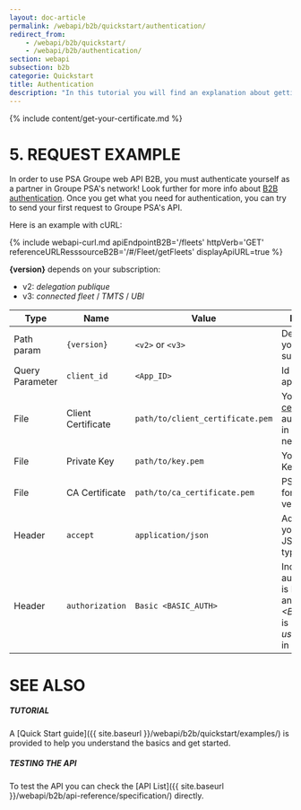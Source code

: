 ```yaml
---
layout: doc-article
permalink: /webapi/b2b/quickstart/authentication/
redirect_from: 
    - /webapi/b2b/quickstart/
    - /webapi/b2b/authentication/
section: webapi
subsection: b2b
categorie: Quickstart
title: Authentication
description: "In this tutorial you will find an explanation about getting your B2B authentication in PSA network. It is required in order to consume Groupe PSA’s APIs."
---
```

{% include  content/get-your-certificate.md %}

# 5. REQUEST EXAMPLE
In order to use PSA Groupe web API B2B, you must authenticate yourself as a partner in Groupe PSA's network! Look further for more info about [B2B authentication](#authentication-b2b).
Once you get what you need for authentication, you can try to send your first request to Groupe PSA's API.

Here is an example with cURL:

{% include webapi-curl.md apiEndpointB2B='/fleets' httpVerb='GET' referenceURLResssourceB2B='/#/Fleet/getFleets' displayApiURL=true %}

**{version}** depends on your subscription:
- v2: *delegation publique*
- v3: *connected fleet* / *TMTS* / *UBI*

Type|Name|Value|Description|Required
-|-|-|-|-
Path param |`{version}`|`<v2>` or `<v3>`|Depends on your subscription.|Yes
Query Parameter|`client_id`|`<App_ID>`|Id of the application.|Yes
File|Client Certificate|`path/to/client_certificate.pem`|Your [SSL certificate](#authentication-b2b) for authentication in groupe PSA network.|Yes
File|Private Key|`path/to/key.pem`|Your Private Key file.|Yes
File|CA Certificate|`path/to/ca_certificate.pem`|PSA CA Cert for peer verification.|Yes
Header|`accept`|`application/json`| Advertises that you accept JSON content type. |Yes
Header|`authorization`|`Basic <BASIC_AUTH> `|Indicate that authentication is Basic Auth and *&lt;BASIC_AUTH&gt;* is *user:password* in Base64.  |Yes


# SEE ALSO

##### TUTORIAL

A [Quick Start guide]({{ site.baseurl }}/webapi/b2b/quickstart/examples/) is provided to help you understand the basics and get started.

##### TESTING THE API

To test the API you can check the [API List]({{ site.baseurl }}/webapi/b2b/api-reference/specification/) directly.
